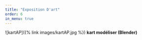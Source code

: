 ```yaml
---
title: "Exposition D'art"
order: 6
in_menu: true
---
```

![kartAP]({% link images/kartAP.jpg %})
**kart modéliser (Blender)** 
